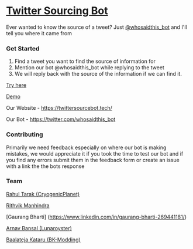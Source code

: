 # [Twitter Sourcing Bot](https://twittersourcebot.tech/)

Ever wanted to know the source of a tweet? Just [@whosaidthis_bot](https://twitter.com/whosaidthis_bot) and I'll tell you where it came from

### Get Started

1. Find a tweet you want to find the source of information for
2. Mention our bot @whosaidthis_bot while replying to the tweet
3. We will reply back with the source of the information if we can find it.

[Try here](https://ctt.ac/1ahBK)

[Demo](https://www.youtube.com/watch?v=cOBFugSMIcM)

Our Website - https://twittersourcebot.tech/

Our Bot - https://twitter.com/whosaidthis_bot

### Contributing

Primarily we need feedback especially on where our bot is making mistakes, we would appreciate it if you took the time to test our bot and if you find any errors submit them in the feedback form or create an issue with a link the the bots response

### Team

[Rahul Tarak (CryogenicPlanet)](https://cryogenicplanet.tech/)

[Rithvik Manhindra](https://www.linkedin.com/in/rithvik-mahindra/)

[Gaurang Bharti] (https://www.linkedin.com/in/gaurang-bharti-269441181/)

[Arnav Bansal (Lunaroyster)](https://github.com/lunaroyster)

[Baalateja Kataru (BK-Modding)](https://github.com/BK-Modding)
